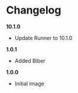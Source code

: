 # Changelog
**10.1.0**
 - Update Runner to 10.1.0
 
**1.0.1**
 - Added Biber

**1.0.0**
 - Initial image
